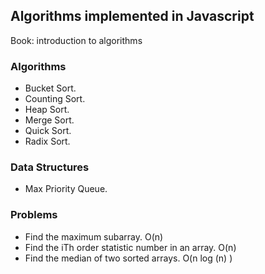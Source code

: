 ## Algorithms implemented in Javascript

 
Book: introduction to algorithms

### Algorithms
- Bucket Sort.
- Counting Sort.
- Heap Sort.
- Merge Sort.
- Quick Sort.
- Radix Sort.



### Data Structures
- Max Priority Queue.



### Problems
- Find the maximum subarray. O(n)
- Find the iTh order statistic number in an array. O(n)
- Find the median of two sorted arrays. O(n log (n) )

